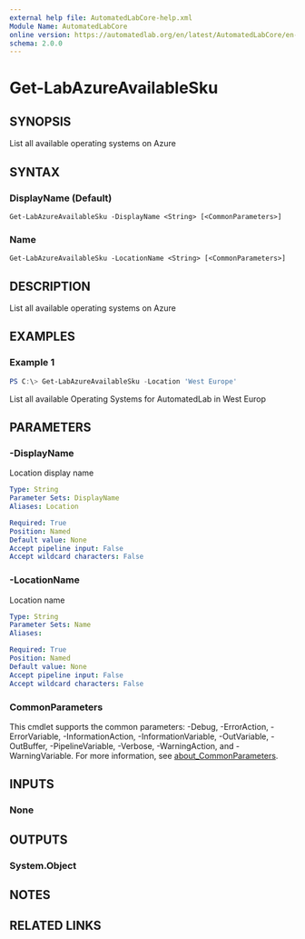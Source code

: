 ```yaml
---
external help file: AutomatedLabCore-help.xml
Module Name: AutomatedLabCore
online version: https://automatedlab.org/en/latest/AutomatedLabCore/en-us/Get-LabAzureAvailableSku
schema: 2.0.0
---
```


# Get-LabAzureAvailableSku

## SYNOPSIS
List all available operating systems on Azure

## SYNTAX

### DisplayName (Default)
```
Get-LabAzureAvailableSku -DisplayName <String> [<CommonParameters>]
```

### Name
```
Get-LabAzureAvailableSku -LocationName <String> [<CommonParameters>]
```

## DESCRIPTION
List all available operating systems on Azure

## EXAMPLES

### Example 1
```powershell
PS C:\> Get-LabAzureAvailableSku -Location 'West Europe'
```

List all available Operating Systems for AutomatedLab in West Europ

## PARAMETERS

### -DisplayName
Location display name

```yaml
Type: String
Parameter Sets: DisplayName
Aliases: Location

Required: True
Position: Named
Default value: None
Accept pipeline input: False
Accept wildcard characters: False
```

### -LocationName
Location name

```yaml
Type: String
Parameter Sets: Name
Aliases:

Required: True
Position: Named
Default value: None
Accept pipeline input: False
Accept wildcard characters: False
```

### CommonParameters
This cmdlet supports the common parameters: -Debug, -ErrorAction, -ErrorVariable, -InformationAction, -InformationVariable, -OutVariable, -OutBuffer, -PipelineVariable, -Verbose, -WarningAction, and -WarningVariable. For more information, see [about_CommonParameters](http://go.microsoft.com/fwlink/?LinkID=113216).

## INPUTS

### None
## OUTPUTS

### System.Object
## NOTES

## RELATED LINKS

